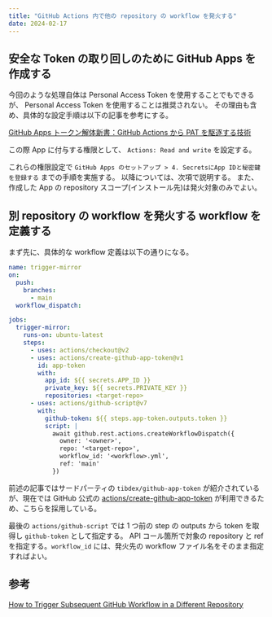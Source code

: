 ```yaml
---
title: "GitHub Actions 内で他の repository の workflow を発火する"
date: 2024-02-17
---
```


## 安全な Token の取り回しのために GitHub Apps を作成する

今回のような処理自体は Personal Access Token を使用することでもできるが、 Personal Access Token を使用することは推奨されない。
その理由も含め、具体的な設定手順は以下の記事を参考にする。

[GitHub Apps トークン解体新書：GitHub Actions から PAT を駆逐する技術](https://zenn.dev/tmknom/articles/github-apps-token)

この際 App に付与する権限として、 `Actions: Read and write` を設定する。

これらの権限設定で `GitHub Apps のセットアップ > 4. SecretsにApp IDと秘密鍵を登録する` までの手順を実施する。 以降については、次項で説明する。
また、作成した App の repository スコープ(インストール先)は発火対象のみでよい。

## 別 repository の workflow を発火する workflow を定義する

まず先に、具体的な workflow 定義は以下の通りになる。

```yaml
name: trigger-mirror
on:
  push:
    branches:
      - main
  workflow_dispatch:

jobs:
  trigger-mirror:
    runs-on: ubuntu-latest
    steps:
      - uses: actions/checkout@v2
      - uses: actions/create-github-app-token@v1
        id: app-token
        with:
          app_id: ${{ secrets.APP_ID }}
          private_key: ${{ secrets.PRIVATE_KEY }}
          repositories: <target-repo>
      - uses: actions/github-script@v7
        with:
          github-token: ${{ steps.app-token.outputs.token }}
          script: |
            await github.rest.actions.createWorkflowDispatch({
              owner: '<owner>',
              repo: '<target-repo>',
              workflow_id: '<workflow>.yml',
              ref: 'main'
            })
```

前述の記事ではサードパーティの `tibdex/github-app-token` が紹介されているが、現在では GitHub 公式の [actions/create-github-app-token](https://github.com/marketplace/actions/create-github-app-token) が利用できるため、こちらを採用している。

最後の `actions/github-script` では 1 つ前の step の outputs から token を取得し `github-token` として指定する。
API コール箇所で対象の repository と ref を指定する。`workflow_id` には、発火先の workflow ファイル名をそのまま指定すればよい。

## 参考

[How to Trigger Subsequent GitHub Workflow in a Different Repository](https://www.kristhecodingunicorn.com/post/trigger-github-workflow-in-different-repo/)
